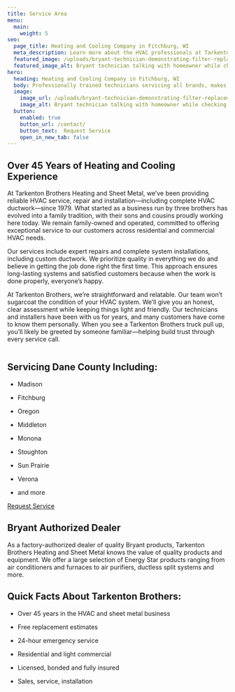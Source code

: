 ```yaml
---
title: Service Area
menu:
  main:
    weight: 5
seo:
  page_title: Heating and Cooling Company in Fitchburg, WI
  meta_description: Learn more about the HVAC professionals at Tarkenton Brothers Heating and Sheet Metal. Our team is ready to help you - call us today to schedule an appointment!
  featured_image: /uploads/bryant-technician-demonstrating-filter-replacement-1000.jpg
  featured_image_alt: Bryant technician talking with homeowner while checking air filter and furnace
hero: 
  heading: Heating and Cooling Company in Fitchburg, WI
  body: Professionally trained technicians servicing all brands, makes and models.
  image: 
    image_url: /uploads/bryant-technician-demonstrating-filter-replacement
    image_alt: Bryant technician talking with homeowner while checking air filter and furnace
  button:
    enabled: true
    button_url: /contact/ 
    button_text:  Request Service
    open_in_new_tab: false
---
```


## Over 45 Years of Heating and Cooling Experience

At Tarkenton Brothers Heating and Sheet Metal, we’ve been providing reliable HVAC service, repair and installation—including complete HVAC ductwork—since 1979. What started as a business run by three brothers has evolved into a family tradition, with their sons and cousins proudly working here today. We remain family-owned and operated, committed to offering exceptional service to our customers across residential and commercial HVAC needs. 

Our services include expert repairs and complete system installations, including custom ductwork. We prioritize quality in everything we do and believe in getting the job done right the first time. This approach ensures long-lasting systems and satisfied customers because when the work is done properly, everyone’s happy. 

At Tarkenton Brothers, we’re straightforward and relatable. Our team won’t sugarcoat the condition of your HVAC system. We’ll give you an honest, clear assessment while keeping things light and friendly. Our technicians and installers have been with us for years, and many customers have come to know them personally. When you see a Tarkenton Brothers truck pull up, you’ll likely be greeted by someone familiar—helping build trust through every service call. 

<div class="breakout bg-black flow">
  <span class="brand-divider">
      <img src="/uploads/tarkenton-arrow-logomark-up.png" alt="">
  </span>
  <h2 class="no-margin">Servicing Dane County Including:</h2>

  * Madison 

  * Fitchburg 

  * Oregon 

  * Middleton
  
  * Monona
  
  * Stoughton
  
  * Sun Prairie
  
  * Verona

  * and more

  <a class="btn btn--primary" href="/contact/">Request Service</a>

</div>

## Bryant Authorized Dealer

As a factory-authorized dealer of quality Bryant products, Tarkenton Brothers Heating and Sheet Metal knows the value of quality products and equipment. We offer a large selection of Energy Star products ranging from air conditioners and furnaces to air purifiers, ductless split systems and more. 

## Quick Facts About Tarkenton Brothers: 

* Over 45 years in the HVAC and sheet metal business 

* Free replacement estimates 

* 24-hour emergency service 

* Residential and light commercial 

* Licensed, bonded and fully insured 

* Sales, service, installation